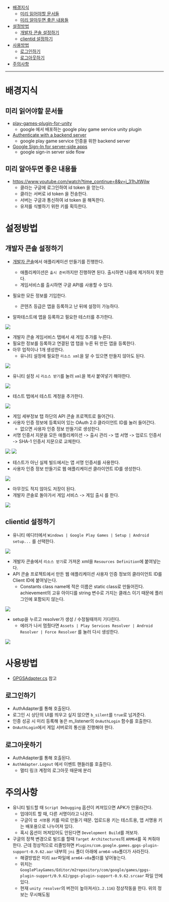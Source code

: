 ﻿- [배경지식](#%EB%B0%B0%EA%B2%BD%EC%A7%80%EC%8B%9D)
  - [미리 읽어야할 문서들](#%EB%AF%B8%EB%A6%AC-%EC%9D%BD%EC%96%B4%EC%95%BC%ED%95%A0-%EB%AC%B8%EC%84%9C%EB%93%A4)
  - [미리 알아두면 좋은 내용들](#%EB%AF%B8%EB%A6%AC-%EC%95%8C%EC%95%84%EB%91%90%EB%A9%B4-%EC%A2%8B%EC%9D%80-%EB%82%B4%EC%9A%A9%EB%93%A4)
- [설정방법](#%EC%84%A4%EC%A0%95%EB%B0%A9%EB%B2%95)
  - [개발자 콘솔 설정하기](#%EA%B0%9C%EB%B0%9C%EC%9E%90-%EC%BD%98%EC%86%94-%EC%84%A4%EC%A0%95%ED%95%98%EA%B8%B0)
  - [clientid 설정하기](#clientid-%EC%84%A4%EC%A0%95%ED%95%98%EA%B8%B0)
- [사용방법](#%EC%82%AC%EC%9A%A9%EB%B0%A9%EB%B2%95)
  - [로그인하기](#%EB%A1%9C%EA%B7%B8%EC%9D%B8%ED%95%98%EA%B8%B0)
  - [로그아웃하기](#%EB%A1%9C%EA%B7%B8%EC%95%84%EC%9B%83%ED%95%98%EA%B8%B0)
- [주의사항](#%EC%A3%BC%EC%9D%98%EC%82%AC%ED%95%AD)

-----

# 배경지식

## 미리 읽어야할 문서들

* [play-games-plugin-for-unity](https://github.com/playgameservices/play-games-plugin-for-unity)
  * google 에서 배포하는 google play game service unity plugin
* [Authenticate with a backend server](https://developers.google.com/identity/sign-in/android/backend-auth)
  * google play game service 인증을 위한 backend server
* [Google Sign-In for server-side apps](https://developers.google.com/identity/sign-in/web/server-side-flow)
  * google sign-in server side flow

## 미리 알아두면 좋은 내용들

* https://www.youtube.com/watch?time_continue=8&v=j_31hJtWjlw
  * 클라는 구글에 로그인하여 id token 을 얻는다.
  * 클라는 서버로 id token 을 전송한다.
  * 서버는 구글과 통신하여 id token 을 해독한다.
  * 유저를 식별하기 위한 키를 획득한다.


# 설정방법

## 개발자 콘솔 설정하기

* [개발자 콘솔](https://play.google.com/apps/publish)에서 애플리케이션 만들기를 진행한다.  
  * 애플리케이션은 `출시 준비`까지만 진행하면 된다. 출시하면 나중에 제거하지 못한다.
  * 게임서비스를 출시하면 구글 API를 사용할 수 있다.

* 필요한 모든 정보를 기입한다.
  * 콘텐츠 등급은 앱을 등록하고 난 뒤에 설정이 가능하다.
* 알파테스트에 앱을 등록하고 필요한 테스터를 추가한다.
  
![](img/AuthGooglePlay/alpha_track.png)

* 개발자 콘솔 게임서비스 탭에서 새 게임 추가를 누른다.
* 필요한 정보를 등록하고 연결된 앱 탭을 누른 뒤 만든 앱을 등록한다.
* 아무 업적이나 1개 생성한다.
  * 유니티 설정에 필요한 `리소스 xml`을 알 수 있으면 만들지 않아도 된다.
  
![](img/AuthGooglePlay/achievement.png)

  * 유니티 설정 시 `리소스 받기`를 눌러 `xml`을 복사 붙여넣기 해야한다.
  
![](img/AuthGooglePlay/achievement_resource.png)

* 테스트 탭에서 테스트 계정을 추가한다.
  
![](img/AuthGooglePlay/tester.png)

* 게임 세부정보 탭 하단의 API 콘솔 프로젝트로 들어간다.
* 사용자 인증 정보에 등록되어 있는 OAuth 2.0 클라이언트 ID를 눌러 들어간다.
  * 없으면 사용자 인증 정보 만들기로 생성한다.
* 서명 인증서 지문을 모든 애플리케이션 -> 출시 관리 -> 앱 서명 -> 업로드 인증서 -> SHA-1 인증서 지문으로 교체한다.
  
![](img/AuthGooglePlay/signning.png)
![](img/AuthGooglePlay/android_client.png)

  * 테스트가 아닌 실제 빌드에서는 앱 서명 인증서를 사용한다.
* 사용자 인증 정보 만들기로 웹 애플리케이션 클라이언트 ID를 생성한다.
  
![](img/AuthGooglePlay/web_client.png)

  * 아무것도 적지 않아도 저장이 된다.
* 개발자 콘솔로 돌아가서 게임 서비스 -> 게임 출시 를 한다.
  
![](img/AuthGooglePlay/product.png)

## clientid 설정하기

* 유니티 에디터에서 `Windows | Google Play Games | Setup | Android setup...` 를 선택한다.
  
![](img/AuthGooglePlay/unity_menu.png)

* 개발자 콘솔에서 `리소스 받기`로 가져온 xml을 `Resources Definition`에 붙여넣는다.
* API 콘솔 프로젝트에서 만든 웹 애플리케이션 사용자 인증 정보의 클라이언트 ID를 Client ID에 붙여넣는다.
  * Constants class name에 적은 이름은 static class로 만들어진다. achievement의 고유 아이디를 string 변수로 가지는 클래스 이기 때문에 플러그인에 포함되지 않는다.
  
![](img/AuthGooglePlay/unity_setting.png)

* setup을 누르고 resolver가 생성 / 수정될때까지 기다린다.
  * 에러가 나서 멈췄다면 `Assets | Play Services Resolver | Android Resolver | Force Resolver` 를 눌러 다시 생성한다.
  
![](img/AuthGooglePlay/force_resolver.png)


# 사용방법

* [GPGSAdapter.cs](../Lib/Auth/Assets/.Auth/Script/PlatformServiceAdapter/GPGSAdapter.cs) 참고 

## 로그인하기

* AuthAdapter를 통해 호출된다.
* 로그인 시 상단의 UI를 띄우고 싶지 않으면 `b_silent`를 `true`로 넘겨준다.
* 인증 성공 시 미리 등록해 놓은 m_listener의 `OnAuthLogin` 함수를 호출한다.
* `OnAuthLogin`에서 게임 서버로의 통신을 진행해야 한다.

## 로그아웃하기

* AuthAdapter를 통해 호출된다.
* `AuthAdapter.Logout` 에서 이벤트 핸들러를 호출한다.
  * 멀티 링크 계정의 로그아웃 때문에 분리


# 주의사항

* 유니티 빌드할 때 `Script Debugging` 옵션이 켜져있으면 APK가 안올라간다.
  * 업데이트 할 때, 다른 서명이라고 나온다.
  * 구글이 `앱 서명`용 키를 따로 만들기 때문. 업로드용 키는 테스트용, 앱 서명용 키는 배포용으로 나누어져 있다.
  * 혹시 옵션이 꺼져있어도 안된다면 `Development Build`를 꺼보자.
* 구글의 정책 변경으로 빌드를 할때 `Target Architectures`의 `ARM64`를 꼭 켜줘야한다. 근데 정상적으로 리졸빙하면 `Plugins/com.google.games.gpgs-plugin-support-0.9.62.aar` 내부의 `jni` 폴더 아래에 `arm64-v8a`폴더가 사라진다.
  * 해결방법은 미리 `aar`파일에 `arm64-v8a`폴더를 넣어놓는다.
  * 위치는 `GooglePlayGames/Editor/m2repository/com/google/games/gpgs-plugin-support/0.9.62/gpgs-plugin-support-0.9.62.srcaar` 파일 안에 있다.
  * 현재 `unity resolver`의 버전이 높아져서(`1.2.116`) 정상작동을 한다. 위의 정보는 무시해도됨
